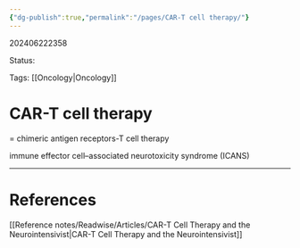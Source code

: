 ```yaml
---
{"dg-publish":true,"permalink":"/pages/CAR-T cell therapy/"}
---
```



202406222358

Status: 

Tags: [[Oncology\|Oncology]]

# CAR-T cell therapy
= chimeric antigen receptors-T cell therapy

immune effector cell–associated neurotoxicity syndrome (ICANS)





___
# References
[[Reference notes/Readwise/Articles/CAR-T Cell Therapy and the Neurointensivist\|CAR-T Cell Therapy and the Neurointensivist]]